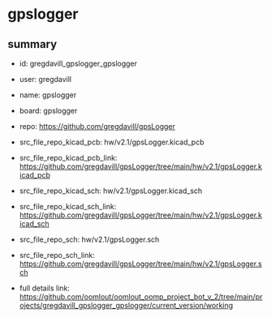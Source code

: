 # gpslogger
 
## summary 
* id: gregdavill_gpslogger_gpslogger
* user: gregdavill
* name: gpslogger
* board: gpslogger
* repo: https://github.com/gregdavill/gpsLogger
* src_file_repo_kicad_pcb: hw/v2.1/gpsLogger.kicad_pcb
* src_file_repo_kicad_pcb_link: https://github.com/gregdavill/gpsLogger/tree/main/hw/v2.1/gpsLogger.kicad_pcb
* src_file_repo_kicad_sch: hw/v2.1/gpsLogger.kicad_sch
* src_file_repo_kicad_sch_link: https://github.com/gregdavill/gpsLogger/tree/main/hw/v2.1/gpsLogger.kicad_sch

* src_file_repo_sch: hw/v2.1/gpsLogger.sch
* src_file_repo_sch_link: https://github.com/gregdavill/gpsLogger/tree/main/hw/v2.1/gpsLogger.sch
* full details link: https://github.com/oomlout/oomlout_oomp_project_bot_v_2/tree/main/projects/gregdavill_gpslogger_gpslogger/current_version/working  








